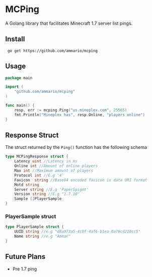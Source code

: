 # MCPing
A Golang library that facilitates Minecraft 1.7 server list pings.

## Install

`` go get https://github.com/ammario/mcping``

## Usage
```go
package main

import (
    "github.com/ammario/mcping"
)

func main() {
    resp, err := mcping.Ping("us.mineplex.com", 25565)
    fmt.Println("Mineplex has", resp.Online, "players online")
}
```

## Response Struct

The struct returned by the ``Ping()`` function has the following schema

```go
type MCPingResponse struct {
    Latency uint //Latency in ms
    Online int //Amount of online players
    Max int //Maximum amount of players
    Protocol int //E.g '4'
    Favicon  string //Base64 encoded favicon in data URI format
    Motd string
    Server string //E.g 'PaperSpigot'
    Version string //E.g "1.7.10"
    Sample []PlayerSample
}
```

### PlayerSample struct

```go
type PlayerSample struct {
    UUID string //e.g "d8a973a5-4c0f-4af6-b1ea-0a76cd210cc5"
    Name string //e.g "Ammar"
}
```

## Future Plans
- Pre 1.7 ping
